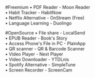 #Freemium 
• PDF Reader - Moon Reader  
• Habit Tracker - HabitNow  
• Netflix Alternative - OnStream (Free)  
• Language Learning - Duolingo  
  
#OpenSource
• File share - LocalSend  
• EPUB Reader - Book's Story  
• Access Phone's File in PC - PlainApp  
• QR scanner - QR & Barcode Scanner  
• Video Player - Next Player  
• Video Downloader - YTDLnis  
• Spotify Alternative - SimpleTune  
• Screen Recorder - ScreenCam